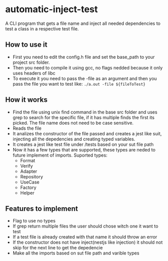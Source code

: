# automatic-inject-test
A CLI program that gets a file name and inject all needed dependencies to test a class in a respective test file.

## How to use it
  - First you need to edit the config.h file and set the base_path to your project src folder.
  - Then you need to compile it using gcc, no flags nedded because it only uses headers of libc
  - To execute it you need to pass the -file as an argument and then you pass the file you want to test like: `./a.out -file ${fileToTest}`

## How it works
  - Find the file using unix find command in the base src folder and uses grep to search for the specific file, if it has multiple finds the first its picked. The file name does not need to be case sensitive.
  - Reads the file 
  - It analizes the constructor of the file passed and creates a jest like suit, injecting all the depedencies and creating typed variables.
  - It creates a jest like test file under /tests based on your sut file path 
  - Now it has a few types that are supported, these types are neded to future implement of imports. Suported types:
    - Format
    - Verify
    - Adapter
    - Repository
    - UseCase
    - Factory
    - Helper 

## Features to implement
  - Flag to use no types
  - If grep return multiple files the user should chose witch one it want to test
  - If a test file is already created with that name it should throw an error
  - If the constructor does not have inject(nestjs like injection) it should not skip for the next line to get the depedencie
  - Make all the imports based on sut file path and varible types
  
   
 
